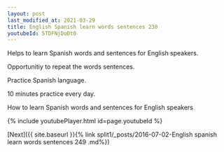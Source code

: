 ```yaml
---
layout: post
last_modified_at: 2021-03-29
title: English Spanish learn words sentences 230 
youtubeId: 5TDFNjDoDt0
---
```

 
 
Helps to learn Spanish words and sentences for English speakers.

Opportunitiy to repeat the words sentences. 

Practice Spanish language. 
 
10 minutes practice every day. 
 
How to learn Spanish words and sentences for English speakers 
 
{% include youtubePlayer.html id=page.youtubeId %}
 
 
[Next]({{ site.baseurl }}{% link  split1/_posts/2016-07-02-English spanish learn words sentences 249 .md%})
 
